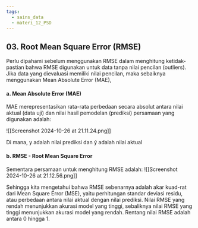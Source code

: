 ```yaml
---
tags:
  - sains_data
  - materi_12_PSD
---
```

## 03. Root Mean Square Error (RMSE)

Perlu dipahami sebelum menggunakan RMSE dalam menghitung ketidak-pastian bahwa RMSE digunakan untuk data tanpa nilai pencilan (outliers). Jika data yang dievaluasi memiliki nilai pencilan, maka sebaiknya menggunakan Mean Absolute Error (MAE),

#### a. Mean Absolute Error (MAE)

MAE merepresentasikan rata-rata perbedaan secara absolut antara nilai aktual (data uji) dan nilai hasil pemodelan (prediksi) persamaan yang digunakan adalah:

![[Screenshot 2024-10-26 at 21.11.24.png]]

Di mana, y adalah nilai prediksi dan ý adalah nilai aktual 

#### b. RMSE - Root Mean Square Error

Sementara persamaan untuk menghitung RMSE adalah: 
![[Screenshot 2024-10-26 at 21.12.56.png]]

Sehingga kita mengetahui bahwa RMSE sebenarnya adalah akar kuad-rat dari Mean Square Error (MSE), yaitu perhitungan standar deviasi residu, atau perbedaan antara nilai aktual dengan nilai prediksi. Nilai RMSE yang rendah menunjukkan akurasi model yang tinggi, sebaliknya nilai RMSE yang tinggi menunjukkan akurasi model yang rendah. Rentang nilai RMSE adalah antara 0 hingga 1.


